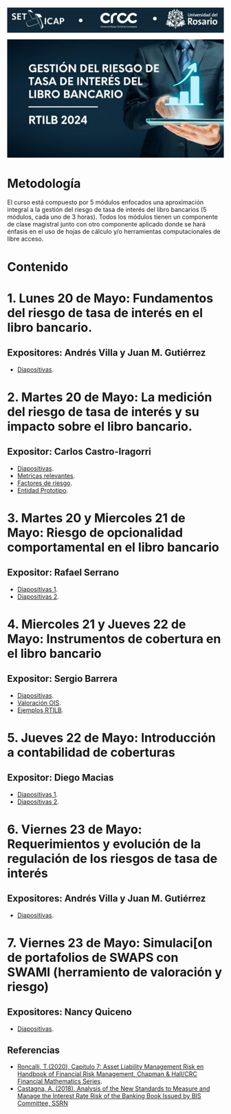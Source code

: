 ![alt text](logoCurso.jpg)

# Metodología
El curso está compuesto por 5 módulos enfocados una aproximación integral a la gestión 
del riesgo de tasa de interés del libro bancarios (5 módulos, cada uno de 3 horas). 
Todos los módulos tienen un componente de clase magistral junto con otro componente 
aplicado donde se hará énfasis en el uso de hojas de cálculo y/o herramientas 
computacionales de libre acceso.

# Contenido
# 1. Lunes 20 de Mayo: Fundamentos del riesgo de tasa de interés en el libro bancario.
## Expositores: Andrés Villa y Juan M. Gutiérrez
  * [Diapositivas](https://github.com/rtilb/cursoMayo2024/blob/main/fundamentosRTILB.pdf).
# 2. Martes 20 de Mayo: La medición del riesgo de tasa de interés y su impacto sobre el libro bancario.
## Expositor: Carlos Castro-Iragorri
  * [Diapositivas](https://github.com/rtilb/cursoMayo2024/blob/main/martesRTILB.pdf).
  * [Metricas relevantes](https://github.com/rtilb/cursoMayo2024/blob/main/martesMetricas.xlsx).
  * [Factores de riesgo](https://github.com/rtilb/cursoMayo2024/blob/main/martesFactoresRiesgo.xlsx).
  * [Entidad Prototipo](https://github.com/rtilb/cursoMayo2024/blob/main/martesEntidadPrototipo.xlsx).
# 3. Martes 20 y Miercoles 21 de Mayo: Riesgo de opcionalidad comportamental en el libro bancario
## Expositor: Rafael Serrano
  * [Diapositivas 1](https://github.com/rtilb/cursoMayo2024/blob/main/opcionalidadRTILB.pdf).
  * [Diapositivas 2](https://github.com/rtilb/cursoMayo2024/blob/main/RTILB_RSerrano_22mayo2024.pdf).
# 4. Miercoles 21 y Jueves 22 de Mayo: Instrumentos de cobertura en el libro bancario
## Expositor: Sergio Barrera
  * [Diapositivas](https://github.com/rtilb/cursoMayo2024/blob/main/Instrumentos_de_cobertura_RTILB.pdf).
  * [Valoración OIS](https://github.com/rtilb/cursoMayo2024/blob/main/Valoracion_OIS.xlsx).
  * [Ejemplos RTILB](https://github.com/rtilb/cursoMayo2024/blob/main/EjemplosRTILBV4.xlsx).
# 5. Jueves 22 de Mayo: Introducción a contabilidad de coberturas 
## Expositor: Diego Macias
  * [Diapositivas 1](https://github.com/rtilb/cursoMayo2024/blob/main/ContabilidadCoberturasCRCC.pdf).
  * [Diapositivas 2](https://github.com/rtilb/cursoMayo2024/blob/main/RequisitosContabilidaddeCoberturaCRCC.pdf).
# 6. Viernes 23 de Mayo: Requerimientos y evolución de la regulación de los riesgos de tasa de interés
## Expositores: Andrés Villa y Juan M. Gutiérrez
  * [Diapositivas](https://github.com/rtilb/cursoMayo2024/blob/main/regulacionRTILB.pptx).
# 7. Viernes 23 de Mayo: Simulaci[on de portafolios de SWAPS con SWAMI (herramiento de valoración y riesgo)  
## Expositores: Nancy Quiceno
  * [Diapositivas]().
## Referencias
  * [Roncalli, T.(2020), Capitulo 7: Asset Liability Management Risk en Handbook of Financial Risk Management, Chapman & Hall/CRC Financial Mathematics Series](http://www.thierry-roncalli.com/download/HFRM-Chap7.pdf).
  * [Castagna, A. (2018), Analysis of the New Standards to Measure and Manage the Interest Rate Risk of the Banking Book Issued by BIS Committee, SSRN](https://ssrn.com/abstract=3167696)
  
